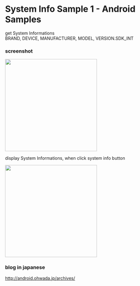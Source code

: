 System Info Sample 1 - Android Samples
===============

get  System Informations <br/>
BRAND, DEVICE, MANUFACTURER, MODEL, VERSION.SDK_INT <br/>

### screenshot <br/>

<image src="https://raw.githubusercontent.com/ohwada/Android_Samples/master/SystemInfoSample1/screenshot/screenshot_system_info_main.png" width="300" /> <br/> 

display  System Informations, when click system info button <br/>

<image src="https://raw.githubusercontent.com/ohwada/Android_Samples/master/SystemInfoSample1/screenshot/screenshot_system_info_view.png" width="300" /> <br/>






### blog in japanese
http://android.ohwada.jp/archives/

